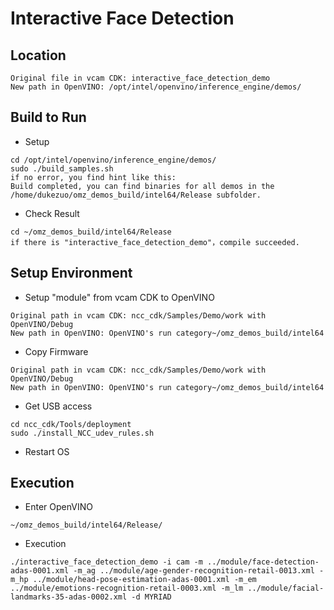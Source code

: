 # Interactive Face Detection

## Location
```
Original file in vcam CDK: interactive_face_detection_demo
New path in OpenVINO: /opt/intel/openvino/inference_engine/demos/
```

## Build to Run
- Setup
```
cd /opt/intel/openvino/inference_engine/demos/
sudo ./build_samples.sh
if no error, you find hint like this:
Build completed, you can find binaries for all demos in the /home/dukezuo/omz_demos_build/intel64/Release subfolder.
```
- Check Result
```
cd ~/omz_demos_build/intel64/Release
if there is "interactive_face_detection_demo"，compile succeeded.
```

## Setup Environment
- Setup "module" from vcam CDK to OpenVINO
```
Original path in vcam CDK: ncc_cdk/Samples/Demo/work with OpenVINO/Debug
New path in OpenVINO: OpenVINO's run category~/omz_demos_build/intel64
```
- Copy Firmware
```
Original path in vcam CDK: ncc_cdk/Samples/Demo/work with OpenVINO/Debug
New path in OpenVINO: OpenVINO's run category~/omz_demos_build/intel64
```
-  Get USB access
```
cd ncc_cdk/Tools/deployment
sudo ./install_NCC_udev_rules.sh
```
- Restart OS

## Execution
- Enter OpenVINO
```
~/omz_demos_build/intel64/Release/
```
- Execution
```
./interactive_face_detection_demo -i cam -m ../module/face-detection-adas-0001.xml -m_ag ../module/age-gender-recognition-retail-0013.xml -m_hp ../module/head-pose-estimation-adas-0001.xml -m_em ../module/emotions-recognition-retail-0003.xml -m_lm ../module/facial-landmarks-35-adas-0002.xml -d MYRIAD
```
